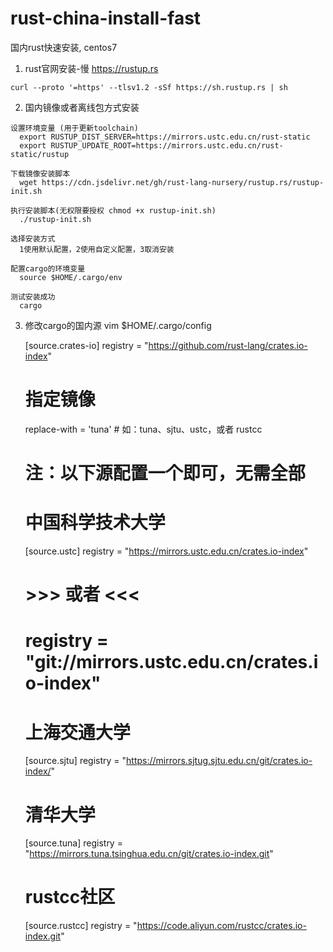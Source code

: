 # rust-china-install-fast
国内rust快速安装, centos7

  1. rust官网安装-慢
    https://rustup.rs 
    
    curl --proto '=https' --tlsv1.2 -sSf https://sh.rustup.rs | sh 
  
  2. 国内镜像或者离线包方式安装
  
    设置环境变量 (用于更新toolchain)
      export RUSTUP_DIST_SERVER=https://mirrors.ustc.edu.cn/rust-static
      export RUSTUP_UPDATE_ROOT=https://mirrors.ustc.edu.cn/rust-static/rustup
    
    下载镜像安装脚本
      wget https://cdn.jsdelivr.net/gh/rust-lang-nursery/rustup.rs/rustup-init.sh
    
    执行安装脚本(无权限要授权 chmod +x rustup-init.sh)
      ./rustup-init.sh 
    
    选择安装方式
      1使用默认配置，2使用自定义配置，3取消安装
     
    配置cargo的环境变量
      source $HOME/.cargo/env 
    
    测试安装成功
      cargo 
      
  3. 修改cargo的国内源
     vim $HOME/.cargo/config 
     
      [source.crates-io]
      registry = "https://github.com/rust-lang/crates.io-index"
      # 指定镜像
      replace-with = 'tuna' # 如：tuna、sjtu、ustc，或者 rustcc

      # 注：以下源配置一个即可，无需全部

      # 中国科学技术大学
      [source.ustc]
      registry = "https://mirrors.ustc.edu.cn/crates.io-index"
      # >>> 或者 <<<
      # registry = "git://mirrors.ustc.edu.cn/crates.io-index"

      # 上海交通大学
      [source.sjtu]
      registry = "https://mirrors.sjtug.sjtu.edu.cn/git/crates.io-index/"

      # 清华大学
      [source.tuna]
      registry = "https://mirrors.tuna.tsinghua.edu.cn/git/crates.io-index.git"

      # rustcc社区
      [source.rustcc]
      registry = "https://code.aliyun.com/rustcc/crates.io-index.git"

     
     
